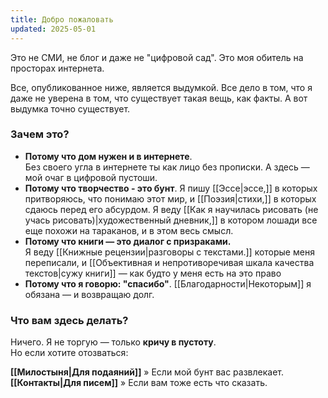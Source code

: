 ```yaml
---
title: Добро пожаловать
updated: 2025-05-01
---
```

Это не СМИ, не блог и даже не "цифровой сад". Это моя обитель на просторах интернета.

Все, опубликованное ниже, является выдумкой. Все дело в том, что я даже не уверена в том, что существует такая вещь, как факты. А вот выдумка точно существует.
### **Зачем это?**
- **Потому что дом нужен и в интернете**.  
    Без своего угла в интернете ты как лицо без прописки. А здесь — мой очаг в цифровой пустоши.
- **Потому что творчество - это бунт**.
    Я пишу [[Эссе|эссе,]] в которых притворяюсь, что понимаю этот мир, и [[Поэзия|стихи,]] в которых сдаюсь перед его абсурдом. 
    Я веду [[Как я научилась рисовать (не учась рисовать)|художественный дневник,]] в котором лошади все еще похожи на тараканов, и в этом весь смысл.
- **Потому что книги — это диалог с призраками.**  
    Я веду [[Книжные рецензии|разговоры с текстами.]] которые меня переписали, и [[Объективная и непротиворечивая шкала качества текстов|cужу книги]] —  как будто у меня есть на это право
- **Потому что я говорю: "спасибо"**.
    [[Благодарности|Некоторым]] я обязана — и возвращаю долг.
### **Что вам здесь делать?**
Ничего. Я не торгую — только **кричу в пустоту**.  
Но если хотите отозваться:

**[[Милостыня|Для подаяний]]** » Если мой бунт вас развлекает.  
**[[Контакты|Для писем]]** » Если вам тоже есть что сказать.
